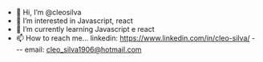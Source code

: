 - 👋 Hi, I’m @cleosilva
- 👀 I’m interested in Javascript, react
- 🌱 I’m currently learning Javascript e react
- 📫 How to reach me... linkedin: https://www.linkedin.com/in/cleo-silva/ --- email: cleo_silva1906@hotmail.com

<!---
cleosilva/cleosilva is a ✨ special ✨ repository because its `README.md` (this file) appears on your GitHub profile.
You can click the Preview link to take a look at your changes.
--->
